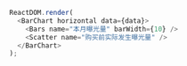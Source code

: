 <!--start-code-->

```js
ReactDOM.render(
  <BarChart horizontal data={data}>
    <Bars name="本月曝光量" barWidth={10} />
    <Scatter name="购买前实际发生曝光量" />
  </BarChart>
);
```

<!--end-code-->
